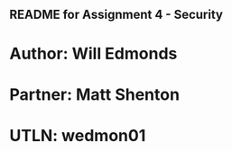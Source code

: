 ## README for Assignment 4 - Security
# Author: Will Edmonds
# Partner: Matt Shenton
# UTLN: wedmon01
# 